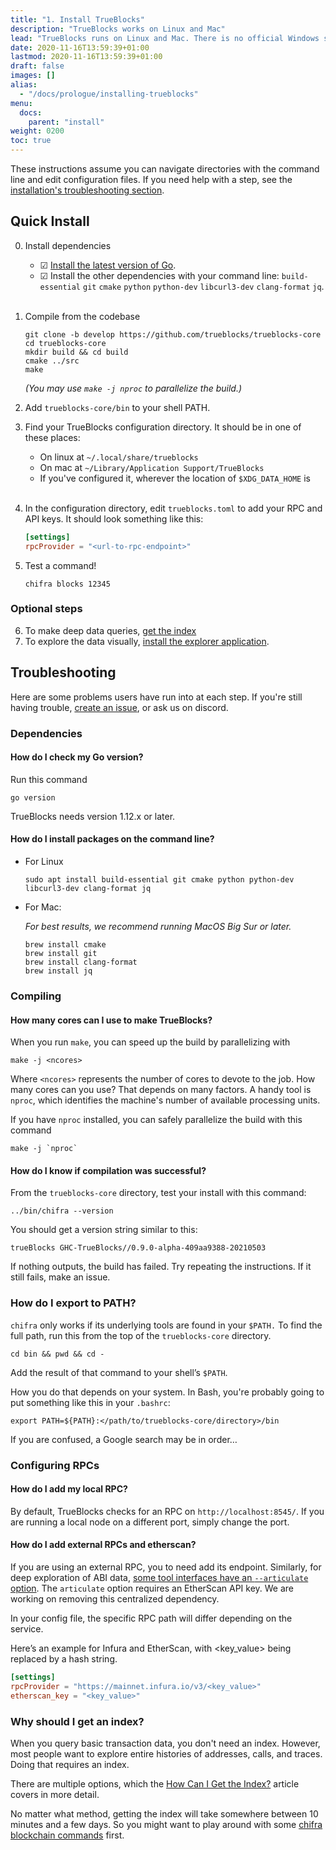 ```yaml
---
title: "1. Install TrueBlocks"
description: "TrueBlocks works on Linux and Mac"
lead: "TrueBlocks runs on Linux and Mac. There is no official Windows support. Some users have had success using WSL─you're on your own!"
date: 2020-11-16T13:59:39+01:00
lastmod: 2020-11-16T13:59:39+01:00
draft: false
images: []
alias:
  - "/docs/prologue/installing-trueblocks"
menu:
  docs:
    parent: "install"
weight: 0200
toc: true
---
```


<!---
The links in this section are hard coded so that can be pasted into the
directory README.
-->

These instructions assume you can navigate directories with the command line
and edit configuration files.
If you need help with a step, see the [installation's troubleshooting section](https://trueblocks.io/docs/prologue/installing-trueblocks/#troubleshooting).

## Quick Install

0. Install dependencies
    - &#9745; [Install the latest version of Go](https://golang.org/doc/install).
    - &#9745; Install the other dependencies with your command line: `build-essential` `git` `cmake` `python` `python-dev` `libcurl3-dev` `clang-format` `jq`.
<br/><br/>
1. Compile from the codebase

    ```shell
    git clone -b develop https://github.com/trueblocks/trueblocks-core
    cd trueblocks-core
    mkdir build && cd build
    cmake ../src
    make
    ```
    _(You may use `make -j nproc` to parallelize the build.)_

2. Add `trueblocks-core/bin` to your shell PATH.

3. Find your TrueBlocks configuration directory. It should be in one of these places:

    * On linux at `~/.local/share/trueblocks`
    * On mac at `~/Library/Application Support/TrueBlocks`
    * If you've configured it, wherever the location of `$XDG_DATA_HOME` is
<br/><br/>

4. In the configuration directory, edit `trueblocks.toml` to add your RPC and
API keys. It should look something like this:

    ```toml
    [settings]
    rpcProvider = "<url-to-rpc-endpoint>"
    ```

5. Test a command!

    ```shell
    chifra blocks 12345
    ```

### Optional steps


6. To make deep data queries, [get the index](https://trueblocks.io/docs/prologue/how-can-i-get-the-index/)
7. To explore the data visually, [install the explorer application](https://trueblocks.io/docs/prologue/install-explorer/).

## Troubleshooting

Here are some problems users have run into at each step.
If you're still having trouble, [create an issue](https://github.com/TrueBlocks/trueblocks-core/issues),
or ask us on discord.

### Dependencies

#### How do I check my Go version?

Run this command

```shell
go version
```

TrueBlocks needs version 1.12.x or later.


#### How do I install packages on the command line?

* For Linux

  ```shell
  sudo apt install build-essential git cmake python python-dev libcurl3-dev clang-format jq
  ```

* For Mac:

  _For best results, we recommend running MacOS Big Sur or later._

  ```shell
  brew install cmake
  brew install git
  brew install clang-format
  brew install jq
  ```
### Compiling

#### How many cores can I use to make TrueBlocks?

When you run `make`, you can speed up the build by parallelizing with

```shell
make -j <ncores>
```

Where `<ncores>` represents the number of cores to devote to the job.
How many cores can you use? That depends on many factors. A handy tool is `nproc`,
which identifies the machine's number of available processing units.

If you have `nproc` installed, you can safely parallelize the build with this command

```shell
make -j `nproc`
```

#### How do I know if compilation was successful?

From the `trueblocks-core` directory, test your install with this command:

```shell
../bin/chifra --version
```

You should get a version string similar to this:

```shell
trueBlocks GHC-TrueBlocks//0.9.0-alpha-409aa9388-20210503
```
If nothing outputs, the build has failed. Try repeating the instructions.
If it still fails, make an issue.

### How do I export to PATH?

`chifra` only works if its underlying tools are found in your `$PATH.`
To find the full path, run this from the top of the `trueblocks-core` directory.

```shell
cd bin && pwd && cd -
```

Add the result of that command to your shell’s `$PATH`.

How you do that depends on your system.
In Bash, you're probably going to put something like this in your `.bashrc`:

```shell
export PATH=${PATH}:</path/to/trueblocks-core/directory>/bin
```

If you are confused, a Google search may be in order…

### Configuring RPCs

#### How do I add my local RPC?

By default, TrueBlocks checks for an RPC on `http://localhost:8545/`.
If you are running a local node on a different port, simply change the port.

#### How do I add external RPCs and etherscan?

If you are using an external RPC, you to need add its endpoint.
Similarly, for deep exploration of ABI data, [some tool interfaces have an
`--articulate` option](/docs/chifra/chaindata/).
The `articulate` option requires an EtherScan API key.
We are working on removing this centralized dependency.

In your config file, the specific RPC path will differ depending on the service.

Here’s an example for Infura and EtherScan, with <key_value> being replaced by a
hash string.

```TOML
[settings]
rpcProvider = "https://mainnet.infura.io/v3/<key_value>"
etherscan_key = "<key_value>"
```

### Why should I get an index?

When you query basic transaction data, you don't need an index.
However, most people want to explore entire histories of addresses, calls, and traces.
Doing that requires an index.

There are multiple options, which the [How Can I Get the Index?](../how-can-i-get-the-index)
article covers in more detail.

No matter what method, getting the index will take somewhere between 10 minutes
and a few days. So you might want to play around with some [chifra blockchain
commands](../../chifra/chaindata) first.

